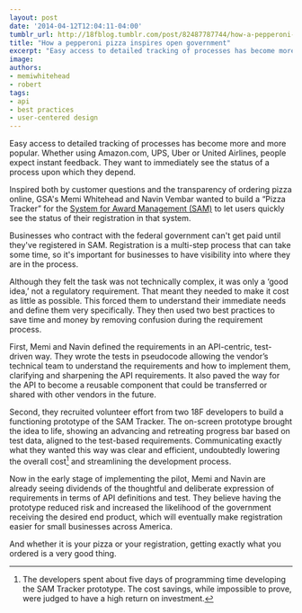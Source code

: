 ```yaml
---
layout: post
date: '2014-04-12T12:04:11-04:00'
tumblr_url: http://18fblog.tumblr.com/post/82487787744/how-a-pepperoni-pizza-is-inspiring-open-government
title: "How a pepperoni pizza inspires open government"
excerpt: "Easy access to detailed tracking of processes has become more and more popular. Whether using Amazon.com, UPS, Uber or United Airlines, people expect instant feedback. They want to immediately see the status of a process upon which they depend."
image:
authors:
- memiwhitehead
- robert
tags:
- api
- best practices
- user-centered design
---
```


Easy access to detailed tracking of processes has become more and more popular. Whether using Amazon.com, UPS, Uber or United Airlines, people expect instant feedback. They want to immediately see the status of a process upon which they depend.

Inspired both by customer questions and the transparency of ordering pizza online, GSA's Memi Whitehead and Navin Vembar wanted to build a “Pizza Tracker” for the [System for Award Management (SAM)](https://www.sam.gov/) to let users quickly see the status of their registration in that system.

Businesses who contract with the federal government can't get paid until they've registered in SAM. Registration is a multi-step process that can take some time, so it's important for businesses to have visibility into where they are in the process.

Although they felt the task was not technically complex, it was only a ‘good idea,’ not a regulatory requirement. That meant they needed to make it cost as little as possible. This forced them to understand their immediate needs and define them very specifically. They then used two best practices to save time and money by removing confusion during the requirement process.

First, Memi and Navin defined the requirements in an API-centric, test-driven way. They wrote the tests in pseudocode allowing the vendor’s technical team to understand the requirements and how to implement them, clarifying and sharpening the API requirements. It also paved the way for the API to become a reusable component that could be transferred or shared with other vendors in the future.

Second, they recruited volunteer effort from two 18F developers to build a functioning prototype of the SAM Tracker. The on-screen prototype brought the idea to life, showing an advancing and retreating progress bar based on test data, aligned to the test-based requirements. Communicating exactly what they wanted this way was clear and efficient, undoubtedly lowering the overall cost[^1] and streamlining the development process.

Now in the early stage of implementing the pilot, Memi and Navin are already seeing dividends of the thoughtful and deliberate expression of requirements in terms of API definitions and test. They believe having the prototype reduced risk and increased the likelihood of the government receiving the desired end product, which will eventually make registration easier for small businesses across America.

And whether it is your pizza or your registration, getting exactly what you ordered is a very good thing.

[^1]: The developers spent about five days of programming time developing the SAM Tracker prototype. The cost savings, while impossible to prove, were judged to have a high return on investment.
